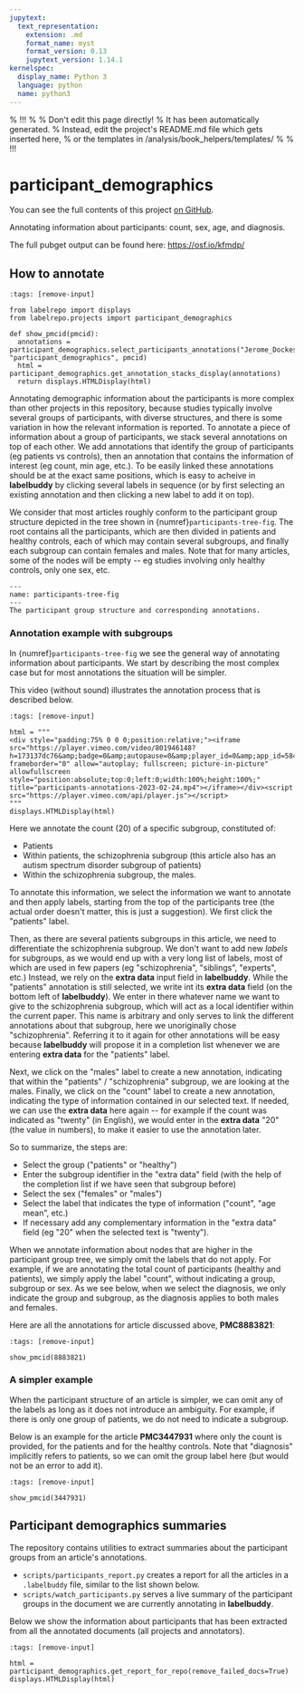 ```yaml
---
jupytext:
  text_representation:
    extension: .md
    format_name: myst
    format_version: 0.13
    jupytext_version: 1.14.1
kernelspec:
  display_name: Python 3
  language: python
  name: python3
---
```


% !!!
%
% Don't edit this page directly!
% It has been automatically generated.
% Instead, edit the project's README.md file which gets inserted here,
% or the templates in /analysis/book_helpers/templates/
%
% !!!


# participant_demographics

You can see the full contents of this project [on GitHub](https://github.com/neurodatascience/labelbuddy-annotations/tree/main/projects/participant_demographics/).

Annotating information about participants: count, sex, age, and diagnosis.

The full pubget output can be found here: https://osf.io/kfmdp/




## How to annotate

```{code-cell}
:tags: [remove-input]

from labelrepo import displays
from labelrepo.projects import participant_demographics

def show_pmcid(pmcid):
  annotations = participant_demographics.select_participants_annotations("Jerome_Dockes", "participant_demographics", pmcid)
  html = participant_demographics.get_annotation_stacks_display(annotations)
  return displays.HTMLDisplay(html)
```

Annotating demographic information about the participants is more complex than other projects in this repository, because studies typically involve several groups of participants, with diverse structures, and there is some variation in how the relevant information is reported.
To annotate a piece of information about a group of participants, we stack several annotations on top of each other.
We add annotations that identify the group of participants (eg patients vs controls), then an annotation that contains the information of interest (eg count, min age, etc.).
To be easily linked these annotations should be at the exact same positions, which is easy to acheive in **labelbuddy** by clicking several labels in sequence (or by first selecting an existing annotation and then clicking a new label to add it on top).

We consider that most articles roughly conform to the participant group structure depicted in the tree shown in {numref}`participants-tree-fig`.
The root contains all the participants, which are then divided in patients and healthy controls, each of which may contain several subgroups, and finally each subgroup can contain females and males.
Note that for many articles, some of the nodes will be empty -- eg studies involving only healthy controls, only one sex, etc.

```{figure} ../assets/annotate_participants.png
---
name: participants-tree-fig
---
The participant group structure and corresponding annotations.
```

### Annotation example with subgroups

In {numref}`participants-tree-fig` we see the general way of annotating information about participants.
We start by describing the most complex case but for most annotations the situation will be simpler.

This video (without sound) illustrates the annotation process that is described below.


```{code-cell}
:tags: [remove-input]

html = """
<div style="padding:75% 0 0 0;position:relative;"><iframe src="https://player.vimeo.com/video/801946148?h=173137dc76&amp;badge=0&amp;autopause=0&amp;player_id=0&amp;app_id=58479" frameborder="0" allow="autoplay; fullscreen; picture-in-picture" allowfullscreen style="position:absolute;top:0;left:0;width:100%;height:100%;" title="participants-annotations-2023-02-24.mp4"></iframe></div><script src="https://player.vimeo.com/api/player.js"></script>
"""
displays.HTMLDisplay(html)
```

Here we annotate the count (20) of a specific subgroup, constituted of:

- Patients
- Within patients, the schizophrenia subgroup (this article also has an autism spectrum disorder subgroup of patients)
- Within the schizophrenia subgroup, the males.

To annotate this information, we select the information we want to annotate and then apply labels, starting from the top of the participants tree (the actual order doesn't matter, this is just a suggestion). 
We first click the "patients" label.

Then, as there are several patients subgroups in this article, we need to differentiate the schizophrenia subgroup.
We don't want to add new *labels* for subgroups, as we would end up with a very long list of labels, most of which are used in few papers (eg "schizophrenia", "siblings", "experts", etc.)
Instead, we rely on the **extra data** input field in **labelbuddy**.
While the "patients" annotation is still selected, we write int its **extra data** field (on the bottom left of **labelbuddy**).
We enter in there whatever name we want to give to the schizophrenia subgroup, which will act as a local identifier within the current paper.
This name is arbitrary and only serves to link the different annotations about that subgroup, here we unoriginally chose "schizophrenia".
Referring it to it again for other annotations will be easy because **labelbuddy** will propose it in a completion list whenever we are entering **extra data** for the "patients" label. 

Next, we click on the "males" label to create a new annotation, indicating that within the "patients" / "schizophrenia" subgroup, we are looking at the males.
Finally, we click on the "count" label to create a new annotation, indicating the type of information contained in our selected text.
If needed, we can use the **extra data** here again -- for example if the count was indicated as "twenty" (in English), we would enter in the **extra data** "20" (the value in numbers), to make it easier to use the annotation later.

So to summarize, the steps are:

- Select the group ("patients" or "healthy")
- Enter the subgroup identifier in the "extra data" field (with the help of the completion list if we have seen that subgroup before)
- Select the sex ("females" or "males")
- Select the label that indicates the type of information ("count", "age mean", etc.)
- If necessary add any complementary information in the "extra data" field (eg "20" when the selected text is "twenty").

When we annotate information about nodes that are higher in the participant group tree, we simply omit the labels that do not apply.
For example, if we are annotating the total count of participants (healthy and patients), we simply apply the label "count", without indicating a group, subgroup or sex.
As we see below, when we select the diagnosis, we only indicate the group and subgroup, as the diagnosis applies to both males and females.

Here are all the annotations for article discussed above, **PMC8883821**:

```{code-cell}
:tags: [remove-input]

show_pmcid(8883821)
```

### A simpler example

When the participant structure of an article is simpler, we can omit any of the labels as long as it does not introduce an ambiguity.
For example, if there is only one group of patients, we do not need to indicate a subgroup.

Below is an example for the article **PMC3447931** where only the count is provided, for the patients and for the healthy controls.
Note that "diagnosis" implicitly refers to patients, so we can omit the group label here (but would not be an error to add it).

```{code-cell}
:tags: [remove-input]

show_pmcid(3447931)
```


## Participant demographics summaries

The repository contains utilities to extract summaries about the participant groups from an article's annotations.

- `scripts/participants_report.py` creates a report for all the articles in a `.labelbuddy` file, similar to the list shown below.
- `scripts/watch_participants.py` serves a live summary of the participant groups in the document we are currently annotating in **labelbuddy**.

Below we show the information about participants that has been extracted from all the annotated documents (all projects and annotators).

```{code-cell}
:tags: [remove-input]

html = participant_demographics.get_report_for_repo(remove_failed_docs=True)
displays.HTMLDisplay(html)
```

